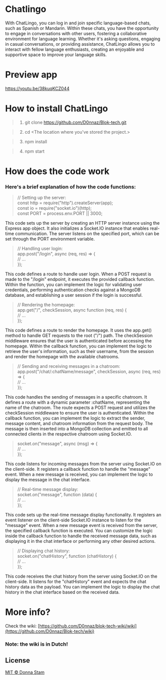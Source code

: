 # Chatlingo
With ChatLingo, you can log in and join specific language-based chats, such as Spanish or Mandarin. Within these chats, you have the opportunity to engage in conversations with other users, fostering a collaborative environment for language learning. Whether it's asking questions, engaging in casual conversations, or providing assistance, ChatLingo allows you to interact with fellow language enthusiasts, creating an enjoyable and supportive space to improve your language skills.

# Preview app
https://youtu.be/38kuqKCZ044


# How to install ChatLingo
> 1. git clone https://github.com/D0nnaz/Blok-tech.git

> 2. cd <The location where you've stored the project.> 

> 3. npm install

> 4. npm start

# How does the code work

### Here's a brief explanation of how the code functions:

> // Setting up the server:<br>
> const http = require("http").createServer(app);<br>
> const io = require("socket.io")(http);<br>
> const PORT = process.env.PORT || 3000;<br>

This code sets up the server by creating an HTTP server instance using the Express app object. It also initializes a Socket.IO instance that enables real-time communication. The server listens on the specified port, which can be set through the PORT environment variable.



> // Handling user login:<br>
> app.post("/login", async (req, res) => {<br>
>   // ...<br>
> });<br>

This code defines a route to handle user login. When a POST request is made to the "/login" endpoint, it executes the provided callback function. Within the function, you can implement the logic for validating user credentials, performing authentication checks against a MongoDB database, and establishing a user session if the login is successful.

> // Rendering the homepage:<br>
> app.get("/", checkSession, async function (req, res) {<br>
>   // ...<br>
> });<br>

This code defines a route to render the homepage. It uses the app.get() method to handle GET requests to the root ("/") path. The checkSession middleware ensures that the user is authenticated before accessing the homepage. Within the callback function, you can implement the logic to retrieve the user's information, such as their username, from the session and render the homepage with the available chatrooms.

> // Sending and receiving messages in a chatroom:<br>
> app.post("/chat/:chatName/message", checkSession, async (req, res) => {<br>
>   // ...<br>
> });<br>

This code handles the sending of messages in a specific chatroom. It defines a route with a dynamic parameter :chatName, representing the name of the chatroom. The route expects a POST request and utilizes the checkSession middleware to ensure the user is authenticated. Within the callback function, you can implement the logic to extract the sender, message content, and chatroom information from the request body. The message is then inserted into a MongoDB collection and emitted to all connected clients in the respective chatroom using Socket.IO.

> socket.on("message", async (msg) => {<br>
>   // ...<br>
> });<br>

This code listens for incoming messages from the server using Socket.IO on the client-side. It registers a callback function to handle the "message" event. When a new message is received, you can implement the logic to display the message in the chat interface.

> // Real-time message display:<br>
> socket.on("message", function (data) {<br>
>   // ...<br>
> });<br>

This code sets up the real-time message display functionality. It registers an event listener on the client-side Socket.IO instance to listen for the "message" event. When a new message event is received from the server, the specified callback function is executed. You can customize the logic inside the callback function to handle the received message data, such as displaying it in the chat interface or performing any other desired actions.

> // Displaying chat history:<br>
> socket.on("chatHistory", function (chatHistory) {<br>
>   // ...<br>
> });<br>

This code receives the chat history from the server using Socket.IO on the client-side. It listens for the "chatHistory" event and expects the chat history data as the payload. You can implement the logic to display the chat history in the chat interface based on the received data.

# More info?
Check the wiki:
[https://github.com/D0nnaz/blok-tech-wiki/wiki](https://github.com/D0nnaz/Blok-tech/wiki)
### Note: the wiki is in Dutch!


## License

<a href = "https://github.com/D0nnaz"> MIT © Donna Stam </a>
